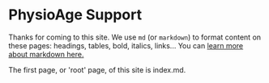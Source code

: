 PhysioAge Support
=================

Thanks for coming to this site. We use `md` (or `markdown`) to format content on these pages: headings, tables, bold, italics, links... You can [learn more about markdown here.](https://guides.github.com/features/mastering-markdown/)

The first page, or 'root' page, of this site is index.md.

